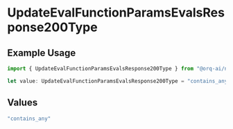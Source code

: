# UpdateEvalFunctionParamsEvalsResponse200Type

## Example Usage

```typescript
import { UpdateEvalFunctionParamsEvalsResponse200Type } from "@orq-ai/node/models/operations";

let value: UpdateEvalFunctionParamsEvalsResponse200Type = "contains_any";
```

## Values

```typescript
"contains_any"
```